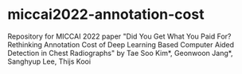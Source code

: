 # miccai2022-annotation-cost
Repository for MICCAI 2022 paper "Did You Get What You Paid For? Rethinking Annotation Cost of Deep Learning Based Computer Aided Detection in Chest Radiographs" by Tae Soo Kim*, Geonwoon Jang*, Sanghyup Lee, Thijs Kooi
